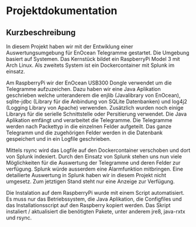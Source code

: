 # Projektdokumentation

## Kurzbeschreibung
In diesem Projekt haben wir mit der Entwiklung einer Auswertungsumgebung für EnOcean Telegramme gestartet. Die Umgebung basiert auf Systemen. Das Kernstück bildet ein RaspberryPi Model 3 mit Arch Linux. Als zweitets System ist ein Dockercontainer mit Splunk im einsatz.

Am RaspberryPi wir der EnOcean USB300 Dongle verwendet um die Telegramme aufzuzeichen. Dazu haben wir eine Java Aplikation geschrieben welche unteranderem die enjlib (Javalibrary von EnOcean), sqlite-jdbc (Library für die Anbindung von SQLite Datenbanken) und log4j2 (Logging Library von Apache) verwenden. Zusätzlich wurden noch einige Librarys für die serielle Schnittstelle oder Persitierung verwendet. Die Java Aplikation emfängt und verarbeitet die Telegramme. Die Telegramme werden nach Packettyp in die einzelnen Felder aufgeteilt. Das ganze Telegramm und die zugehörigen Felder werden in die Datenbank gespeichert und in ein Logfile geschrieben.

Mittels rsync wird das Logfile auf den Dockercontainer verschoben und dort von Splunk indexiert. Durch den Einsatz von Splunk stehen uns nun viele Möglichkeiten für die Auswertung der Telegramme und deren Felder zur verfügung. Splunk würde ausserdem eine Alarmfunktion mitbringen. Eine detailierte Auswertung in Splunk haben wir in diesem Projekt nicht umgesetz. Zum jetztigen Stand steht nur eine Anzeige zur Verfügung.

Die Instalation auf dem RaspberryPi wurde mit einem Script automatisiert. Es muss nur das Betriebssystem, die Java Aplikation, die Configfiles und das Installationsscript auf den Raspberry kopiert werden. Das Skript instaliert / aktualisiert die benötigten Pakete, unter anderem jre8, java-rxtx und rsync.
